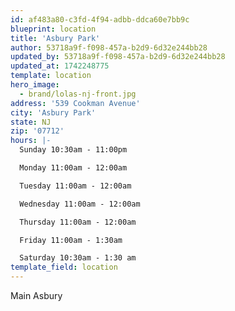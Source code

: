 ```yaml
---
id: af483a80-c3fd-4f94-adbb-ddca60e7bb9c
blueprint: location
title: 'Asbury Park'
author: 53718a9f-f098-457a-b2d9-6d32e244bb28
updated_by: 53718a9f-f098-457a-b2d9-6d32e244bb28
updated_at: 1742248775
template: location
hero_image:
  - brand/lolas-nj-front.jpg
address: '539 Cookman Avenue'
city: 'Asbury Park'
state: NJ
zip: '07712'
hours: |-
  Sunday 10:30am - 11:00pm

  Monday 11:00am - 12:00am

  Tuesday 11:00am - 12:00am

  Wednesday 11:00am - 12:00am

  Thursday 11:00am - 12:00am

  Friday 11:00am - 1:30am

  Saturday 10:30am - 1:30 am
template_field: location
---
```

Main Asbury